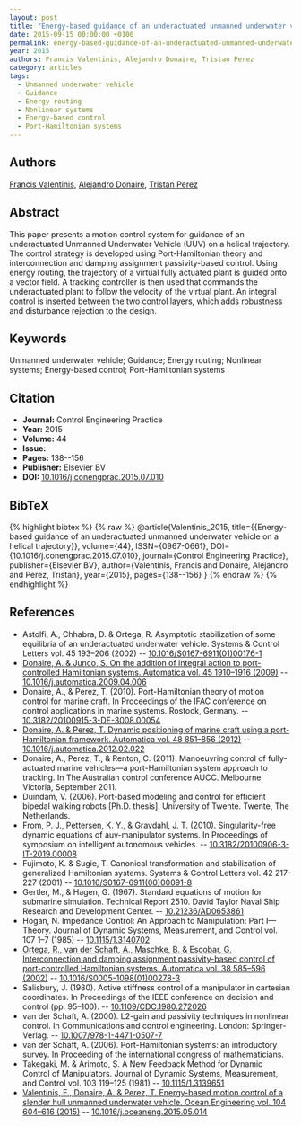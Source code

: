 ```yaml
---
layout: post
title: "Energy-based guidance of an underactuated unmanned underwater vehicle on a helical trajectory"
date: 2015-09-15 00:00:00 +0100
permalink: energy-based-guidance-of-an-underactuated-unmanned-underwater-vehicle-on-a-helical-trajectory
year: 2015
authors: Francis Valentinis, Alejandro Donaire, Tristan Perez
category: articles
tags:
  - Unmanned underwater vehicle
  - Guidance
  - Energy routing
  - Nonlinear systems
  - Energy-based control
  - Port-Hamiltonian systems
---
```

 
## Authors
[Francis Valentinis](authors/francis-valentinis), [Alejandro Donaire](authors/alejandro-donaire), [Tristan Perez](authors/tristan-perez)
 
## Abstract
This paper presents a motion control system for guidance of an underactuated Unmanned Underwater Vehicle (UUV) on a helical trajectory. The control strategy is developed using Port-Hamiltonian theory and interconnection and damping assignment passivity-based control. Using energy routing, the trajectory of a virtual fully actuated plant is guided onto a vector field. A tracking controller is then used that commands the underactuated plant to follow the velocity of the virtual plant. An integral control is inserted between the two control layers, which adds robustness and disturbance rejection to the design.
 
## Keywords
Unmanned underwater vehicle; Guidance; Energy routing; Nonlinear systems; Energy-based control; Port-Hamiltonian systems
 
## Citation
- **Journal:** Control Engineering Practice
- **Year:** 2015
- **Volume:** 44
- **Issue:** 
- **Pages:** 138--156
- **Publisher:** Elsevier BV
- **DOI:** [10.1016/j.conengprac.2015.07.010](https://doi.org/10.1016/j.conengprac.2015.07.010)
 
## BibTeX
{% highlight bibtex %}
{% raw %}
@article{Valentinis_2015,
  title={{Energy-based guidance of an underactuated unmanned underwater vehicle on a helical trajectory}},
  volume={44},
  ISSN={0967-0661},
  DOI={10.1016/j.conengprac.2015.07.010},
  journal={Control Engineering Practice},
  publisher={Elsevier BV},
  author={Valentinis, Francis and Donaire, Alejandro and Perez, Tristan},
  year={2015},
  pages={138--156}
}
{% endraw %}
{% endhighlight %}
 
## References
- Astolfi, A., Chhabra, D. & Ortega, R. Asymptotic stabilization of some equilibria of an underactuated underwater vehicle. Systems &amp; Control Letters vol. 45 193–206 (2002) -- [10.1016/S0167-6911(01)00176-1](https://doi.org/10.1016/S0167-6911(01)00176-1)
- [Donaire, A. & Junco, S. On the addition of integral action to port-controlled Hamiltonian systems. Automatica vol. 45 1910–1916 (2009)](on-the-addition-of-integral-action-to-port-controlled-hamiltonian-systems) -- [10.1016/j.automatica.2009.04.006](https://doi.org/10.1016/j.automatica.2009.04.006)
- Donaire, A., & Perez, T. (2010). Port-Hamiltonian theory of motion control for marine craft. In Proceedings of the IFAC conference on control applications in marine systems. Rostock, Germany. -- [10.3182/20100915-3-DE-3008.00054](https://doi.org/10.3182/20100915-3-DE-3008.00054)
- [Donaire, A. & Perez, T. Dynamic positioning of marine craft using a port-Hamiltonian framework. Automatica vol. 48 851–856 (2012)](dynamic-positioning-of-marine-craft-using-a-port-hamiltonian-framework) -- [10.1016/j.automatica.2012.02.022](https://doi.org/10.1016/j.automatica.2012.02.022)
- Donaire, A., Perez, T., & Renton, C. (2011). Manoeuvring control of fully-actuated marine vehicles—a port-Hamiltonian system approach to tracking. In The Australian control conference AUCC. Melbourne Victoria, September 2011.
- Duindam, V. (2006). Port-based modeling and control for efficient bipedal walking robots [Ph.D. thesis]. University of Twente. Twente, The Netherlands.
- From, P. J., Pettersen, K. Y., & Gravdahl, J. T. (2010). Singularity-free dynamic equations of auv-manipulator systems. In Proceedings of symposium on intelligent autonomous vehicles. -- [10.3182/20100906-3-IT-2019.00008](https://doi.org/10.3182/20100906-3-IT-2019.00008)
- Fujimoto, K. & Sugie, T. Canonical transformation and stabilization of generalized Hamiltonian systems. Systems &amp; Control Letters vol. 42 217–227 (2001) -- [10.1016/S0167-6911(00)00091-8](https://doi.org/10.1016/S0167-6911(00)00091-8)
- Gertler, M., & Hagen, G. (1967). Standard equations of motion for submarine simulation. Technical Report 2510. David Taylor Naval Ship Research and Development Center. -- [10.21236/AD0653861](https://doi.org/10.21236/AD0653861)
- Hogan, N. Impedance Control: An Approach to Manipulation: Part I—Theory. Journal of Dynamic Systems, Measurement, and Control vol. 107 1–7 (1985) -- [10.1115/1.3140702](https://doi.org/10.1115/1.3140702)
- [Ortega, R., van der Schaft, A., Maschke, B. & Escobar, G. Interconnection and damping assignment passivity-based control of port-controlled Hamiltonian systems. Automatica vol. 38 585–596 (2002)](interconnection-and-damping-assignment-passivity-based-control-of-port-controlled-hamiltonian-systems) -- [10.1016/S0005-1098(01)00278-3](https://doi.org/10.1016/S0005-1098(01)00278-3)
- Salisbury, J. (1980). Active stiffness control of a manipulator in cartesian coordinates. In Proceedings of the IEEE conference on decision and control (pp. 95–100). -- [10.1109/CDC.1980.272026](https://doi.org/10.1109/CDC.1980.272026)
- van der Schaft, A. (2000). L2-gain and passivity techniques in nonlinear control. In Communications and control engineering. London: Springer-Verlag. -- [10.1007/978-1-4471-0507-7](https://doi.org/10.1007/978-1-4471-0507-7)
- van der Schaft, A. (2006). Port-Hamiltonian systems: an introductory survey. In Proceeding of the international congress of mathematicians.
- Takegaki, M. & Arimoto, S. A New Feedback Method for Dynamic Control of Manipulators. Journal of Dynamic Systems, Measurement, and Control vol. 103 119–125 (1981) -- [10.1115/1.3139651](https://doi.org/10.1115/1.3139651)
- [Valentinis, F., Donaire, A. & Perez, T. Energy-based motion control of a slender hull unmanned underwater vehicle. Ocean Engineering vol. 104 604–616 (2015)](energy-based-motion-control-of-a-slender-hull-unmanned-underwater-vehicle) -- [10.1016/j.oceaneng.2015.05.014](https://doi.org/10.1016/j.oceaneng.2015.05.014)


